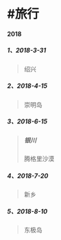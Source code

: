 # \#旅行

#### 2018

##### 1、2018-3-31

> 绍兴

##### 2、2018-4-15

> 崇明岛

##### 3、2018-6-15

> ##### 银川
>
> 腾格里沙漠

##### 4、2018-7-20

> 新乡

##### 5、2018-8-10

> 东极岛



